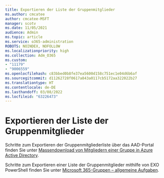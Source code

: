```yaml
---
title: Exportieren der Liste der Gruppenmitglieder
ms.author: cmcatee
author: cmcatee-MSFT
manager: scotv
ms.date: 11/05/2021
audience: Admin
ms.topic: article
ms.service: o365-administration
ROBOTS: NOINDEX, NOFOLLOW
ms.localizationpriority: high
ms.collection: Adm_O365
ms.custom:
- "11179"
- "9006559"
ms.openlocfilehash: c83bbed0b8fe37ea5600d158c751ec1e04d6b6af
ms.sourcegitcommit: d11262728f0617a843a0117cb5172aa322022b27
ms.translationtype: HT
ms.contentlocale: de-DE
ms.lasthandoff: 03/08/2022
ms.locfileid: "63226473"
---
```

# <a name="export-list-of-group-members"></a>Exportieren der Liste der Gruppenmitglieder

Schritte zum Exportieren der Gruppenmitgliederliste über das AAD-Portal finden Sie unter [Massendownload von Mitgliedern einer Gruppe in Azure Active Directory](https://docs.microsoft.com/azure/active-directory/enterprise-users/groups-bulk-download-members).

Schritte zum Exportieren einer Liste der Gruppenmitglieder mithilfe von EXO PowerShell finden Sie unter [Microsoft 365-Gruppen – allgemeine Aufgaben](https://aka.ms/M365GroupExport).
